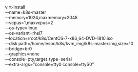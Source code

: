 virt-install \
    --name=k8s-master \
    --memory=1024,maxmemory=2048 \
    --vcpus=1,maxvcpus=2 \
    --os-type=linux \
    --os-variant=rhel7 \
    --location=/root/k8s/CentOS-7-x86_64-DVD-1810.iso \
    --disk path=/home/leson/k8s/kvm_img/k8s-master.img,size=10 \
    --bridge=br0 \
    --graphics=none \
    --console=pty,target_type=serial  \
    --extra-args="console=tty0 console=ttyS0"
